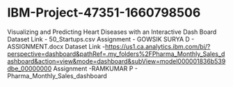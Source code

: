 # IBM-Project-47351-1660798506
Visualizing and Predicting Heart Diseases with an Interactive Dash Board
Dataset Link - 50_Startups.csv
Assignment - GOWSIK SURYA D - ASSIGNMENT.docx
Dataset Link -https://us1.ca.analytics.ibm.com/bi/?perspective=dashboard&pathRef=.my_folders%2FPharma_Monthly_Sales_dashboard&action=view&mode=dashboard&subView=model000001836b539dbe_00000000
Assignment -RAMKUMAR P - Pharma_Monthly_Sales_dashboard

